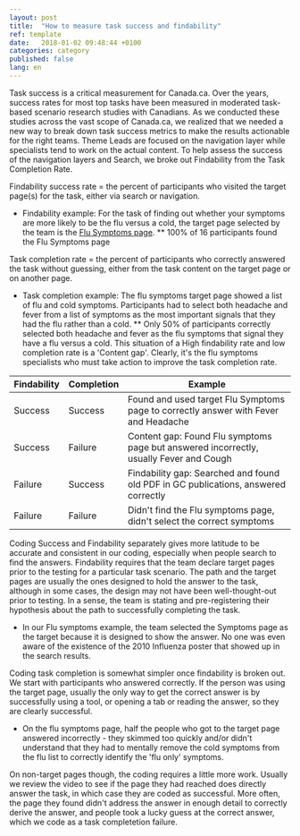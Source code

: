 ```yaml
---
layout: post
title:  "How to measure task success and findability"
ref: template
date:   2018-01-02 09:48:44 +0100
categories: category
published: false
lang: en
---
```

Task success is a critical measurement for Canada.ca. Over the years, success rates for most top tasks have been measured in moderated task-based scenario research studies with Canadians.  As we conducted these studies across the vast scope of Canada.ca, we realized that we needed a new way to break down task success metrics to make the results actionable for the right teams.  Theme Leads are focused on the navigation layer while specialists tend to work on the actual content. To help assess the success of the navigation layers and Search, we broke out Findability from the Task Completion Rate. 

Findability success rate = the percent of participants who visited the target page(s) for the task, either via search or navigation.
* Findability example: For the task of finding out whether your symptoms are more likely to be the flu versus a cold, the target page selected by the team is the [Flu Symptoms page](https://www.canada.ca/en/public-health/services/diseases/flu-influenza/symptoms-flu-influenza.html). 
** 100% of 16 participants found the Flu Symptoms page 

Task completion rate = the percent of participants who correctly answered the task without guessing, either from the task content on the target page or on another page. 
* Task completion example: The flu symptoms target page showed a list of flu and cold symptoms. Participants had to select both headache and fever from a list of symptoms as the most important signals that they had the flu rather than a cold. 
** Only 50% of participants correctly selected both headache and fever as the flu symptoms that signal they have a flu versus a cold. This situation of a High findability rate and low completion rate is a 'Content gap'. Clearly, it's the flu symptoms specialists who must take action to improve the task completion rate.  

Findability | Completion | Example
--- | --- | ---
Success | Success |  Found and used target Flu Symptoms page to correctly answer with Fever and Headache
Success | Failure |  Content gap: Found Flu symptoms page but answered incorrectly, usually Fever and Cough 
Failure | Success |  Findability gap: Searched and found old PDF in GC publications, answered correctly
Failure | Failure |  Didn't find the Flu symptoms page, didn't select the correct symptoms

Coding Success and Findability separately gives more latitude to be accurate and consistent in our coding, especially when people search to find the answers. Findability requires that the team declare target pages prior to the testing for a particular task scenario. The path and the target pages are usually the ones designed to hold the answer to the task, although in some cases, the design may not have been well-thought-out prior to testing. In a sense, the team is stating and pre-registering their hypothesis about the path to successfully completing the task.

* In our Flu symptoms example, the team selected the Symptoms page as the target because it is designed to show the answer. No one was even aware of the existence of the 2010 Influenza poster that showed up in the search results. 

Coding task completion is somewhat simpler once findability is broken out. We start with participants who answered correctly. If the person was using the target page, usually the only way to get the correct answer is by successfully using a tool, or opening a tab or reading the answer, so they are clearly successful.

* On the flu symptoms page, half the people who got to the target page answered incorrectly - they skimmed too quickly and/or didn't understand that they had to mentally remove the cold symptoms from the flu list to correctly identify the 'flu only' symptoms. 

On non-target pages though, the coding requires a little more work. Usually we review the video to see if the page they had reached does directly answer the task, in which case they are coded as successful. More often, the page they found didn't address the answer in enough detail to correctly derive the answer, and people took a lucky guess at the correct answer, which we code as a task completetion failure.


